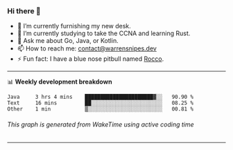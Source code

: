 ### Hi there 👋

- 🔭 I’m currently furnishing my new desk.
- 🌱 I’m currently studying to take the CCNA and learning Rust.
- 💬 Ask me about Go, Java, or Kotlin.
- 📫 How to reach me: contact@warrensnipes.dev
- ⚡ Fun fact: I have a blue nose pitbull named [Rocco](https://i.imgur.com/iLsSCKu.jpg).

-------

📊 **Weekly development breakdown**
<!--START_SECTION:waka-->
```text
Java     3 hrs 4 mins    ██████████████████████▓░░   90.90 % 
Text     16 mins         ██░░░░░░░░░░░░░░░░░░░░░░░   08.25 % 
Other    1 min           ▒░░░░░░░░░░░░░░░░░░░░░░░░   00.81 % 
```
<!--END_SECTION:waka-->
###### *This graph is generated from WakeTime using active coding time*
-------
